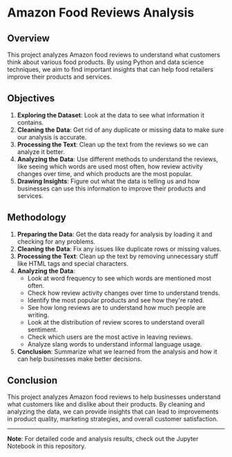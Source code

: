 # Amazon Food Reviews Analysis

## Overview
This project analyzes Amazon food reviews to understand what customers think about various food products. By using Python and data science techniques, we aim to find important insights that can help food retailers improve their products and services.

## Objectives
1. **Exploring the Dataset**: Look at the data to see what information it contains.
2. **Cleaning the Data**: Get rid of any duplicate or missing data to make sure our analysis is accurate.
3. **Processing the Text**: Clean up the text from the reviews so we can analyze it better.
4. **Analyzing the Data**: Use different methods to understand the reviews, like seeing which words are used most often, how review activity changes over time, and which products are the most popular.
5. **Drawing Insights**: Figure out what the data is telling us and how businesses can use this information to improve their products and services.

## Methodology
1. **Preparing the Data**: Get the data ready for analysis by loading it and checking for any problems.
2. **Cleaning the Data**: Fix any issues like duplicate rows or missing values.
3. **Processing the Text**: Clean up the text by removing unnecessary stuff like HTML tags and special characters.
4. **Analyzing the Data**:
   - Look at word frequency to see which words are mentioned most often.
   - Check how review activity changes over time to understand trends.
   - Identify the most popular products and see how they're rated.
   - See how long reviews are to understand how much people are writing.
   - Look at the distribution of review scores to understand overall sentiment.
   - Check which users are the most active in leaving reviews.
   - Analyze slang words to understand informal language usage.
5. **Conclusion**: Summarize what we learned from the analysis and how it can help businesses make better decisions.

## Conclusion
This project analyzes Amazon food reviews to help businesses understand what customers like and dislike about their products. By cleaning and analyzing the data, we can provide insights that can lead to improvements in product quality, marketing strategies, and overall customer satisfaction.

---

**Note**: For detailed code and analysis results, check out the Jupyter Notebook in this repository.
